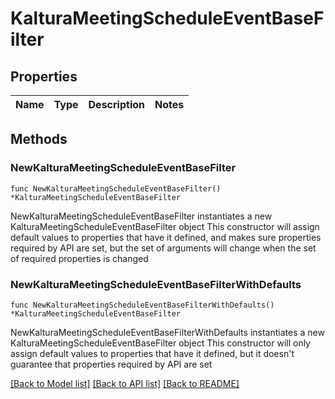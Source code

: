 # KalturaMeetingScheduleEventBaseFilter

## Properties

Name | Type | Description | Notes
------------ | ------------- | ------------- | -------------

## Methods

### NewKalturaMeetingScheduleEventBaseFilter

`func NewKalturaMeetingScheduleEventBaseFilter() *KalturaMeetingScheduleEventBaseFilter`

NewKalturaMeetingScheduleEventBaseFilter instantiates a new KalturaMeetingScheduleEventBaseFilter object
This constructor will assign default values to properties that have it defined,
and makes sure properties required by API are set, but the set of arguments
will change when the set of required properties is changed

### NewKalturaMeetingScheduleEventBaseFilterWithDefaults

`func NewKalturaMeetingScheduleEventBaseFilterWithDefaults() *KalturaMeetingScheduleEventBaseFilter`

NewKalturaMeetingScheduleEventBaseFilterWithDefaults instantiates a new KalturaMeetingScheduleEventBaseFilter object
This constructor will only assign default values to properties that have it defined,
but it doesn't guarantee that properties required by API are set


[[Back to Model list]](../README.md#documentation-for-models) [[Back to API list]](../README.md#documentation-for-api-endpoints) [[Back to README]](../README.md)


